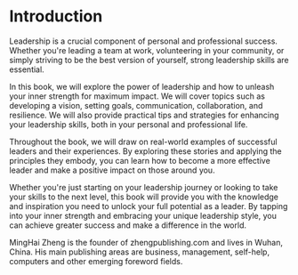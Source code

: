 # Introduction

Leadership is a crucial component of personal and professional success. Whether you're leading a team at work, volunteering in your community, or simply striving to be the best version of yourself, strong leadership skills are essential.

In this book, we will explore the power of leadership and how to unleash your inner strength for maximum impact. We will cover topics such as developing a vision, setting goals, communication, collaboration, and resilience. We will also provide practical tips and strategies for enhancing your leadership skills, both in your personal and professional life.

Throughout the book, we will draw on real-world examples of successful leaders and their experiences. By exploring these stories and applying the principles they embody, you can learn how to become a more effective leader and make a positive impact on those around you.

Whether you're just starting on your leadership journey or looking to take your skills to the next level, this book will provide you with the knowledge and inspiration you need to unlock your full potential as a leader. By tapping into your inner strength and embracing your unique leadership style, you can achieve greater success and make a difference in the world.




MingHai Zheng is the founder of zhengpublishing.com and lives in Wuhan, China. His main publishing areas are business, management, self-help, computers and other emerging foreword fields.
